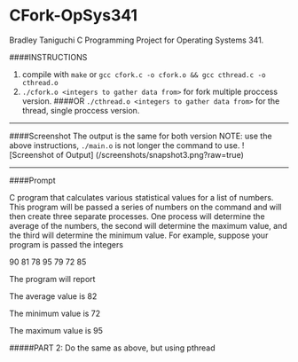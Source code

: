 # CFork-OpSys341
Bradley Taniguchi
C Programming Project for Operating Systems 341.

####INSTRUCTIONS
1. compile with `make` or `gcc cfork.c -o cfork.o && gcc cthread.c -o cthread.o`
2. `./cfork.o <integers to gather data from>` for fork multiple proccess version.
####OR
`./cthread.o <integers to gather data from>` for the thread, single proccess version.

---
####Screenshot
The output is the same for both version
NOTE: use the above instructions, `./main.o` is not longer the command to use.
![Screenshot of Output] (/screenshots/snapshot3.png?raw=true)

---
####Prompt

 C program that calculates various statistical values for a list of numbers. This program will be passed a 
series of numbers on the command and will then create three separate processes. One process will 
determine the average of the numbers, the second will determine the maximum value, and the third
will determine the minimum value. For example, suppose your program is passed the integers

90 81 78 95 79 72 85

The program will report

The average value is 82

The minimum value is 72

The maximum value is 95

#####PART 2: 
Do the same as above, but using pthread
